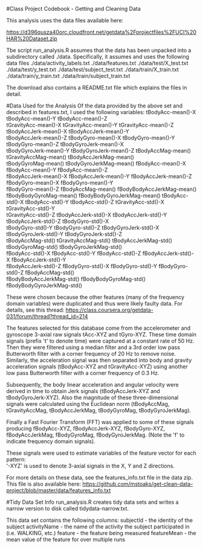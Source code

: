 #Class Project Codebook - Getting and Cleaning Data

This analysis uses the data files available here:

https://d396qusza40orc.cloudfront.net/getdata%2Fprojectfiles%2FUCI%20HAR%20Dataset.zip 

Tbe script run_analysis.R assumes that the data has been unpacked into a subdirectory called ./data. Specifically, it assumes and uses the following data files
./data/activity_labels.txt
./data/features.txt
./data/test/X_test.txt
./data/test/y_test.txt
./data/test/subject_test.txt
./data/train/X_train.txt
./data/train/y_train.txt
./data/train/subject_train.txt

The download also contains a README.txt file which explains the files in detail.


#Data Used for the Analysis
Of the data provided by the above set and described in features.txt, I used the following variables:
tBodyAcc-mean()-X           tBodyAcc-mean()-Y           tBodyAcc-mean()-Z          
tGravityAcc-mean()-X        tGravityAcc-mean()-Y        tGravityAcc-mean()-Z        tBodyAccJerk-mean()-X       tBodyAccJerk-mean()-Y      
tBodyAccJerk-mean()-Z       tBodyGyro-mean()-X          tBodyGyro-mean()-Y          tBodyGyro-mean()-Z          tBodyGyroJerk-mean()-X     
tBodyGyroJerk-mean()-Y      tBodyGyroJerk-mean()-Z      tBodyAccMag-mean()          tGravityAccMag-mean()       tBodyAccJerkMag-mean()     
tBodyGyroMag-mean()         tBodyGyroJerkMag-mean()     fBodyAcc-mean()-X           fBodyAcc-mean()-Y           fBodyAcc-mean()-Z          
fBodyAccJerk-mean()-X       fBodyAccJerk-mean()-Y       fBodyAccJerk-mean()-Z       fBodyGyro-mean()-X          fBodyGyro-mean()-Y         
fBodyGyro-mean()-Z          fBodyAccMag-mean()          fBodyBodyAccJerkMag-mean()  fBodyBodyGyroMag-mean()     fBodyBodyGyroJerkMag-mean()
tBodyAcc-std()-X            tBodyAcc-std()-Y            tBodyAcc-std()-Z            tGravityAcc-std()-X         tGravityAcc-std()-Y        
tGravityAcc-std()-Z         tBodyAccJerk-std()-X        tBodyAccJerk-std()-Y        tBodyAccJerk-std()-Z        tBodyGyro-std()-X          
tBodyGyro-std()-Y           tBodyGyro-std()-Z           tBodyGyroJerk-std()-X       tBodyGyroJerk-std()-Y       tBodyGyroJerk-std()-Z      
tBodyAccMag-std()           tGravityAccMag-std()        tBodyAccJerkMag-std()       tBodyGyroMag-std()          tBodyGyroJerkMag-std()     
fBodyAcc-std()-X            fBodyAcc-std()-Y            fBodyAcc-std()-Z            fBodyAccJerk-std()-X        fBodyAccJerk-std()-Y       
fBodyAccJerk-std()-Z        fBodyGyro-std()-X           fBodyGyro-std()-Y           fBodyGyro-std()-Z           fBodyAccMag-std()          
fBodyBodyAccJerkMag-std()   fBodyBodyGyroMag-std()      fBodyBodyGyroJerkMag-std() 

These were chosen because the other features (many of the frequency domain variables) were duplicated and thus were likely faulty data. For details, see this thread:
https://class.coursera.org/getdata-031/forum/thread?thread_id=214

The features selected for this database come from the accelerometer and gyroscope 3-axial raw signals tAcc-XYZ and tGyro-XYZ. These time domain signals (prefix 't' to denote time) were captured at a constant rate of 50 Hz. Then they were filtered using a median filter and a 3rd order low pass Butterworth filter with a corner frequency of 20 Hz to remove noise. Similarly, the acceleration signal was then separated into body and gravity acceleration signals (tBodyAcc-XYZ and tGravityAcc-XYZ) using another low pass Butterworth filter with a corner frequency of 0.3 Hz. 

Subsequently, the body linear acceleration and angular velocity were derived in time to obtain Jerk signals (tBodyAccJerk-XYZ and tBodyGyroJerk-XYZ). Also the magnitude of these three-dimensional signals were calculated using the Euclidean norm (tBodyAccMag, tGravityAccMag, tBodyAccJerkMag, tBodyGyroMag, tBodyGyroJerkMag). 

Finally a Fast Fourier Transform (FFT) was applied to some of these signals producing fBodyAcc-XYZ, fBodyAccJerk-XYZ, fBodyGyro-XYZ, fBodyAccJerkMag, fBodyGyroMag, fBodyGyroJerkMag. (Note the 'f' to indicate frequency domain signals). 

These signals were used to estimate variables of the feature vector for each pattern:  
'-XYZ' is used to denote 3-axial signals in the X, Y and Z directions.


For more details on these data, see the features_info.txt file in the data zip. This file is also available here:
https://github.com/mstoaks/get-clean-data-project/blob/master/data/features_info.txt


#Tidy Data Set Info
run_analysis.R creates tidy data sets and writes a narrow version to disk called tidydata-narrow.txt.

This data set contains the following columns:
subjectId - the identity of the subject
activityName - the name of the activity the subject participated in (i.e. WALKING, etc.)
feature - the feature being measured
featureMean - the mean value of the feature for over multiple runs






 